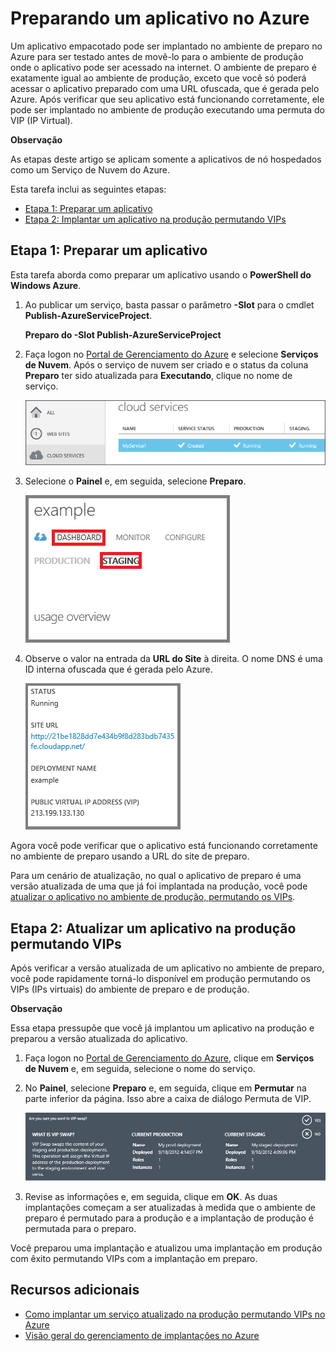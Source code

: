 <properties urlDisplayName="Staging Deployment" pageTitle="Preparar uma implanta&ccedil;&atilde;o do servi&ccedil;o de nuvem (Node.js) - Azure" metaKeywords="Azure staging, Azure application staging, Azure test environment, Azure staging environment, Azure Virtual IP swap, Azure VIP swap" description="Saiba como implantar seu aplicativo Azure para um ambiente de preparo e depois implantar em um ambiente de produ&ccedil;&atilde;o usando a permuta do IP Virtual (VIP)." metaCanonical=" " services="cloud-services" documentationCenter="nodejs" title="Preparando um aplicativo no Azure" authors="larryfr" solutions="" manager="wpickett" editor="" />

<tags ms.service="cloud-services" ms.workload="tbd" ms.tgt_pltfrm="na" ms.devlang="nodejs" ms.topic="article" ms.date="09/17/2014" ms.author="wpickett" />

# Preparando um aplicativo no Azure

Um aplicativo empacotado pode ser implantado no ambiente de preparo no
Azure para ser testado antes de movê-lo para o
ambiente de produção onde o aplicativo pode ser acessado na internet. O
ambiente de preparo é exatamente igual ao ambiente de produção, exceto
que você só poderá acessar o aplicativo preparado com uma URL ofuscada,
que é gerada pelo Azure. Após verificar que seu
aplicativo está funcionando corretamente, ele pode ser implantado no
ambiente de produção executando uma permuta do VIP (IP Virtual).

<div class="dev-callout">
    <b>Observa&ccedil;&atilde;o</b>
    <p>As etapas deste artigo se aplicam somente a aplicativos de n&oacute; hospedados como um Servi&ccedil;o de Nuvem do Azure.</p>
    </div>

Esta tarefa inclui as seguintes etapas:

-   [Etapa 1: Preparar um aplicativo][Etapa 1: Preparar um aplicativo]
-   [Etapa 2: Implantar um aplicativo na produção permutando VIPs][Etapa 2: Implantar um aplicativo na produção permutando VIPs]

## <span id="step1"></span></a>Etapa 1: Preparar um aplicativo

Esta tarefa aborda como preparar um aplicativo usando o **PowerShell do Windows
Azure**.

1.  Ao publicar um serviço, basta passar o parâmetro **-Slot** para
    o cmdlet **Publish-AzureServiceProject**.

    **Preparo do -Slot Publish-AzureServiceProject**

2.  Faça logon no [Portal de Gerenciamento do Azure][Portal de Gerenciamento do Azure] e selecione **Serviços de Nuvem**. Após o serviço de nuvem ser criado e o status da coluna **Preparo** ter sido atualizada para **Executando**, clique no nome de serviço.

    ![portal exibindo um serviço em execução][portal exibindo um serviço em execução]

3.  Selecione o **Painel** e, em seguida, selecione **Preparo**.

    ![painel de serviço de nuvem][painel de serviço de nuvem]

4.  Observe o valor na entrada da **URL do Site** à direita. O nome DNS é uma ID interna ofuscada que é gerada pelo Azure.

    ![url do site][url do site]

Agora você pode verificar que o aplicativo está funcionando corretamente no ambiente de preparo usando a URL do site de preparo.

Para um cenário de atualização, no qual o aplicativo de preparo é uma
versão atualizada de uma que já foi implantada na produção, você pode
[atualizar o aplicativo no ambiente de produção, permutando os
VIPs][Etapa 2: Implantar um aplicativo na produção permutando VIPs].

## <span id="step2"></span></a>Etapa 2: Atualizar um aplicativo na produção permutando VIPs

Após verificar a versão atualizada de um aplicativo no
ambiente de preparo, você pode rapidamente torná-lo disponível em produção
permutando os VIPs (IPs virtuais) do
ambiente de preparo e de produção.

<div class="dev-callout">
<b>Observa&ccedil;&atilde;o</b>
<p>Essa etapa pressup&otilde;e que voc&ecirc; j&aacute; implantou um
aplicativo na produ&ccedil;&atilde;o e preparou a vers&atilde;o atualizada do
aplicativo.</p>
</div>

1.  Faça logon no [Portal de Gerenciamento do Azure][Portal de Gerenciamento do Azure],
    clique em **Serviços de Nuvem** e, em seguida, selecione o nome do serviço.

2.  No **Painel**, selecione **Preparo** e, em seguida, clique em **Permutar** na parte inferior da página. Isso abre a caixa de
    diálogo Permuta de VIP.

    ![caixa de diálogo permuta de vip][caixa de diálogo permuta de vip]

3.  Revise as informações e, em seguida, clique em **OK**. As duas implantações
    começam a ser atualizadas à medida que o ambiente de preparo é permutado para a produção e
    a implantação de produção é permutada para o preparo.

Você preparou uma implantação e atualizou uma
implantação em produção com êxito permutando VIPs com a implantação em preparo.

## Recursos adicionais

-   [Como implantar um serviço atualizado na produção permutando VIPs no Azure][Como implantar um serviço atualizado na produção permutando VIPs no Azure]
-   [Visão geral do gerenciamento de implantações no Azure][Visão geral do gerenciamento de implantações no Azure]

  [Etapa 1: Preparar um aplicativo]: #step1
  [Etapa 2: Implantar um aplicativo na produção permutando VIPs]: #step2
  [Portal de Gerenciamento do Azure]: http://manage.windowsazure.com
  [portal exibindo um serviço em execução]: ./media/cloud-services-nodejs-stage-application/staging-cloud-service-running.png
  [painel de serviço de nuvem]: ./media/cloud-services-nodejs-stage-application/cloud-service-dashboard-staging.png
  [url do site]: ./media/cloud-services-nodejs-stage-application/cloud-service-staging-url.png
  [caixa de diálogo permuta de vip]: ./media/cloud-services-nodejs-stage-application/vip-swap-dialog.png
  [Como implantar um serviço atualizado na produção permutando VIPs no Azure]: http://msdn.microsoft.com/pt-br/library/windowsazure/ee517253.aspx
  [Visão geral do gerenciamento de implantações no Azure]: http://msdn.microsoft.com/pt-br/library/windowsazure/hh386336.aspx
